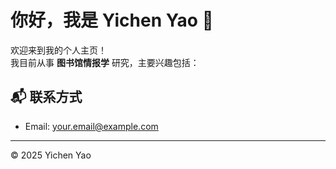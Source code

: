 # 你好，我是 Yichen Yao 👋

欢迎来到我的个人主页！  
我目前从事 **图书馆情报学** 研究，主要兴趣包括：


## 📬 联系方式
- Email: your.email@example.com

---

© 2025 Yichen Yao

